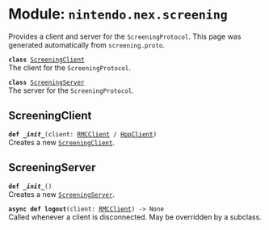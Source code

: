 
# Module: <code>nintendo.nex.screening</code>

Provides a client and server for the `ScreeningProtocol`. This page was generated automatically from `screening.proto`.

<code>**class** [ScreeningClient](#screeningclient)</code><br>
<span class="docs">The client for the `ScreeningProtocol`.</span>

<code>**class** [ScreeningServer](#screeningserver)</code><br>
<span class="docs">The server for the `ScreeningProtocol`.</span>

## ScreeningClient
<code>**def _\_init__**(client: [RMCClient](../rmc#rmcclient) / [HppClient](../hpp#hppclient))</code><br>
<span class="docs">Creates a new [`ScreeningClient`](#screeningclient).</span>

## ScreeningServer
<code>**def _\_init__**()</code><br>
<span class="docs">Creates a new [`ScreeningServer`](#screeningserver).</span>

<code>**async def logout**(client: [RMCClient](../rmc#rmcclient)) -> None</code><br>
<span class="docs">Called whenever a client is disconnected. May be overridden by a subclass.</span>

